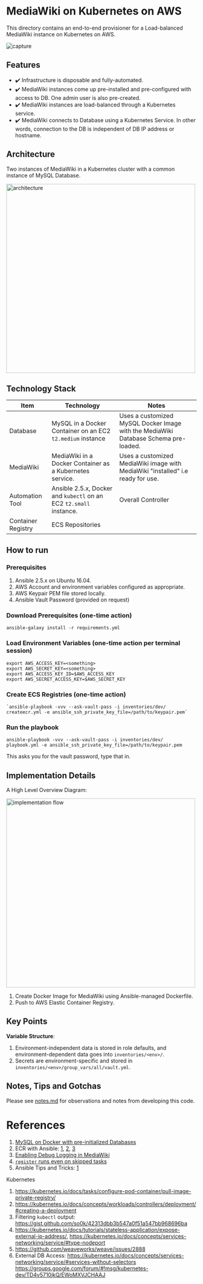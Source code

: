 # MediaWiki on Kubernetes on AWS

This directory contains an end-to-end provisioner for a Load-balanced MediaWiki instance on Kubernetes on AWS.

![capture](https://user-images.githubusercontent.com/13379978/45091084-f6154080-b12e-11e8-92b5-7f3b3854302c.PNG)

## Features

* :heavy_check_mark: Infrastructure is disposable and fully-automated.
* :heavy_check_mark: MediaWiki instances come up pre-installed and pre-configured with access to DB. One admin user is also pre-created.
* :heavy_check_mark: MediaWiki instances are load-balanced through a Kubernetes service.
* :heavy_check_mark: MediaWiki connects to Database using a Kubernetes Service. In other words, connection to the DB is independent of DB IP address or hostname.

## Architecture

Two instances of MediaWiki in a Kubernetes cluster with a common instance of MySQL Database.


<img src="https://user-images.githubusercontent.com/13379978/45090003-a3865500-b12b-11e8-89d2-67b40db57e9a.png" alt="architecture" width="500"/>


## Technology Stack

| Item | Technology | Notes |
|-|-|-|
| Database | MySQL in a Docker Container on an EC2 `t2.medium` instance | Uses a customized MySQL Docker Image with the MediaWiki Database Schema pre-loaded. |
| MediaWiki | MediaWiki in a Docker Container as a Kubernetes service. | Uses a customized MediaWiki image with MediaWiki "installed" i.e ready for use. |
| Automation Tool | Ansible 2.5.x, Docker and `kubectl` on an EC2 `t2.small` instance. | Overall Controller |
| Container Registry | ECS Repositories | |


## How to run

### Prerequisites

1. Ansible 2.5.x on Ubuntu 16.04.
1. AWS Account and environment variables configured as appropriate.
1. AWS Keypair PEM file stored locally.
1. Ansible Vault Password (provided on request)

### Download Prerequisites (one-time action)

```
ansible-galaxy install -r requirements.yml
```


### Load Environment Variables (one-time action per terminal session)

```
export AWS_ACCESS_KEY=<something>
export AWS_SECRET_KEY=<something>
export AWS_ACCESS_KEY_ID=$AWS_ACCESS_KEY
export AWS_SECRET_ACCESS_KEY=$AWS_SECRET_KEY
```

### Create ECS Registries (one-time action)

```
`ansible-playbook -vvv --ask-vault-pass -i inventories/dev/ createecr.yml -e ansible_ssh_private_key_file=/path/to/keypair.pem`
```

### Run the playbook

`ansible-playbook -vvv --ask-vault-pass -i inventories/dev/ playbook.yml -e ansible_ssh_private_key_file=/path/to/keypair.pem`

This asks you for the vault password, type that in. 

## Implementation Details

A High Level Overview Diagram: 

<img src="https://user-images.githubusercontent.com/13379978/45088507-cfeba280-b126-11e8-8ac0-09be1965d83e.png" alt="implementation flow" width="500"/>


1. Create Docker Image for MediaWiki using Ansible-managed Dockerfile.
1. Push to AWS Elastic Container Registry.

## Key Points

**Variable Structure**:

1. Environment-independent data is stored in role defaults, and environment-dependent data goes into `inventories/<env>/`.
1. Secrets are environment-specific and stored in `inventories/<env>/group_vars/all/vault.yml`.


## Notes, Tips and Gotchas

Please see [notes.md](notes.md) for observations and notes from developing this code.

# References

1. [MySQL on Docker with pre-initialized Databases](https://docs.docker.com/samples/library/mysql/)
1. ECR with Ansible: [1](https://awsbloglink.wordpress.com/2017/06/03/manage-amazon-ec2-container-registry-with-ansible/), [2](https://forums.docker.com/t/docker-push-to-ecr-failing-with-no-basic-auth-credentials/17358/2), [3](https://docs.aws.amazon.com/cli/latest/reference/ecr/get-login.html)
1. [Enabling Debug Logging in MediaWiki](https://www.mediawiki.org/wiki/Topic:U26n1a1pgo0078tt)
1. [`register` runs even on skipped tasks](https://github.com/ansible/ansible/issues/4297)
1. Ansible Tips and Tricks: [1](https://stackoverflow.com/a/34929776)

Kubernetes
1. https://kubernetes.io/docs/tasks/configure-pod-container/pull-image-private-registry/
1. https://kubernetes.io/docs/concepts/workloads/controllers/deployment/#creating-a-deployment
1. Filtering `kubectl` output: https://gist.github.com/so0k/42313dbb3b547a0f51a547bb968696ba
1. https://kubernetes.io/docs/tutorials/stateless-application/expose-external-ip-address/, https://kubernetes.io/docs/concepts/services-networking/service/#type-nodeport
1. https://github.com/weaveworks/weave/issues/2888
1. External DB Access: https://kubernetes.io/docs/concepts/services-networking/service/#services-without-selectors
   https://groups.google.com/forum/#!msg/kubernetes-dev/TD4v5710jkQ/EWoMXVJCHAAJ
